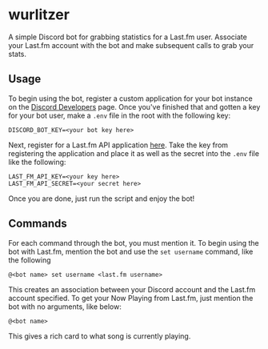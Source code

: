 # wurlitzer

A simple Discord bot for grabbing statistics for a Last.fm user.
Associate your Last.fm account with the bot and make subsequent calls to grab your stats.

## Usage

To begin using the bot, register a custom application for your bot instance on the [Discord Developers](https://discordapp.com/developers/applications/) page.
Once you've finished that and gotten a key for your bot user, make a `.env` file in the root with the following key:

    DISCORD_BOT_KEY=<your bot key here>

Next, register for a Last.fm API application [here](https://www.last.fm/api).
Take the key from registering the application and place it as well as the secret into the `.env` file like the following:

    LAST_FM_API_KEY=<your key here>
    LAST_FM_API_SECRET=<your secret here>

Once you are done, just run the script and enjoy the bot!

## Commands

For each command through the bot, you must mention it.
To begin using the bot with Last.fm, mention the bot and use the `set username` command, like the following

    @<bot name> set username <last.fm username>

This creates an association between your Discord account and the Last.fm account specified.
To get your Now Playing from Last.fm, just mention the bot with no arguments, like below:

    @<bot name>

This gives a rich card to what song is currently playing.